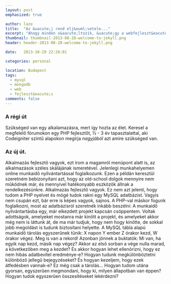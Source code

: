 ```yaml
---
layout: post
emphasized: true

author: laze
title:  "Az &uacute;j rend elj&ouml;vetele..."
excerpt: "Ahogy minden v&aacute;ltozik, &uacute;gy a webfejleszt&eacute;s is v&aacute;tozik, b&aacute;r err&#337;l sokszor mintha nem igaz&aacute;n venn&eacute;nk tudom&aacute;st. Pedig az &uacute;j rend m&aacute;r eg&eacute;szen m&aacute;sr&oacute;l sz&oacute;l, nem egyszer&#369; PHP &ndash; MySQL komb&oacute;kr&oacute;l..."
thumbnail: thumbnail-2013-08-28-welcome-to-jekyll.png
header: header-2013-08-28-welcome-to-jekyll.png

date:   2013-10-29 22:26:01

categories: personal

location: Budapest
tags:
  - mysql
  - mongodb
  - web
  - fejleszt&eacute;s
comments: false
---
```


### A régi út ###

Szükséged van egy alkalamazásra, mert így hozta az élet. Keresel a megfelelő fórumokon egy PHP fejlesztőt, &#189; - 3 év
tapasztalattal, aki Codeigniter szintű alapokon megírja _nagyjából_ azt amire szükséged van.

### Az új út. ###
Alkalmazás fejlesztõ vagyok, ezt írom a magamról menüpont alatt is, az alkalmazások széles skálájának ismeretével. Jelenlegi munkahelyemen online munkaidõ nyilvántartással foglalkozunk. Ezen a példán keresztül szeretném bebizonyítani azt, hogy az old-school dolgok mennyire nem mûködnek már, és mennyivel hatékonyabb eszközök állnak a rendelkezésünkre. Alkalmazás fejlesztõ vagyok. Ez nem azt jelenti, hogy tudom a PHP nyelvet és mögé tudok rakni egy MySQL adatbázist. Vagyis nem csupán ezt, bár erre is képes vagyok, sajnos. A PHP-val máskor fogunk foglalkozni, most az adatbázisról szeretnék inkább beszélni: A munkaidõ nyilvántartásba egy, már elkezdett projekt kapcsán csöppentem. Voltak adottságok, amelyeket mostanra már kinõtt a projekt, és amelyeket akkor még nem is láttunk át, de ma már tudjuk, hogy nem hogy kinõtte, de sokkal jobb megoldást is tudunk biztosítani helyette. A MySQL tábla alapú munkaidõ tárolás egyszerûnek tûnik: X napon Y ember Z órakor kezd, W órakor végez. Meg is van a rekord! Azonban jönnek a buktatók: Mi van, ha egyik nap kezd, másik nap végez? Akkor az elsõ sorban a vége nulla marad, a következõben meg a kezdet? És akkor hogyan lehet ellenõrizni, hogy ez nem hibás adatbevitel eredménye-e? Hogyan tudunk megkülönböztetni különbözõ jellegû bejegyzéseket? És hogyan kezeljem, hogy ezek átfedésben vannak-e?
Ez még csak a tárolás... Hogyan tudom utána gyorsan, egyszerûen megmondani, hogy ki, milyen állapotban van éppen? Hogyan tudok egyszerûen összesítéseket lekérdezni?